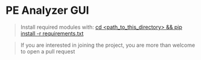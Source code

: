 # PE Analyzer GUI

> Install required modules with:
[cd <path_to_this_directory> && pip install -r requirements.txt](https://github.com/JakePeralta7/PE-Analyzer-GUI/blob/main/requirements.txt)


> If you are interested in joining the project, you are more than welcome to open a pull request
